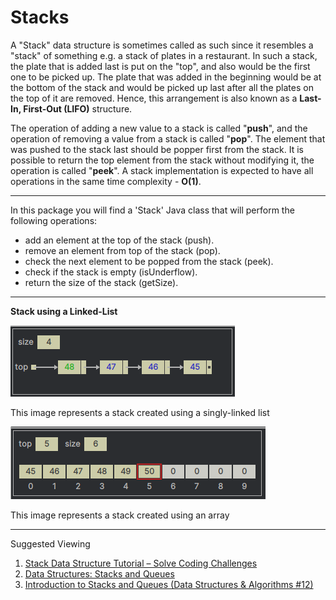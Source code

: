 # Stacks

A "Stack" data structure is sometimes called as such since it resembles a "stack" of something e.g. a stack of plates
in a restaurant. In such a stack, the plate that is added last is put on the "top", and also would be the first one to 
be picked up. The plate that was added in the beginning would be at the bottom of the stack and would be picked up last 
after all the plates on the top of it are removed. Hence, this arrangement is also known as a **Last-In, First-Out (LIFO)** 
structure.

The operation of adding a new value to a stack is called "**push**", and the operation of removing a value from a stack 
is called "**pop**". The element that was pushed to the stack last should be popper first from the stack.
It is possible to return the top element from the stack without modifying it, the operation is called "**peek**".
A stack implementation is expected to have all operations in the same time complexity - **O(1)**.

---

In this package you will find a 'Stack' Java class that will perform the following operations:

- add an element at the top of the stack (push).
- remove an element from top of the stack (pop).
- check the next element to be popped from the stack (peek).
- check if the stack is empty (isUnderflow).
- return the size of the stack (getSize).

---

**Stack using a Linked-List**

![stack using a linked list](../../resources/images/stack/stack-using-linked-list.png)  

This image represents a stack created using a singly-linked list  

![stack using an array](../../resources/images/stack/stack-using-array.png)  

This image represents a stack created using an array

--- 

Suggested Viewing

1. [Stack Data Structure Tutorial – Solve Coding Challenges](https://youtu.be/O1KeXo8lE8A?si=sRxg37NBbvMvFP4y)
2. [Data Structures: Stacks and Queues](https://youtu.be/wjI1WNcIntg?si=st3hqnAG88Mt-YZs)
3. [Introduction to Stacks and Queues (Data Structures & Algorithms #12)](https://youtu.be/A3ZUpyrnCbM?si=92TDbM0OmcUdOBJH)